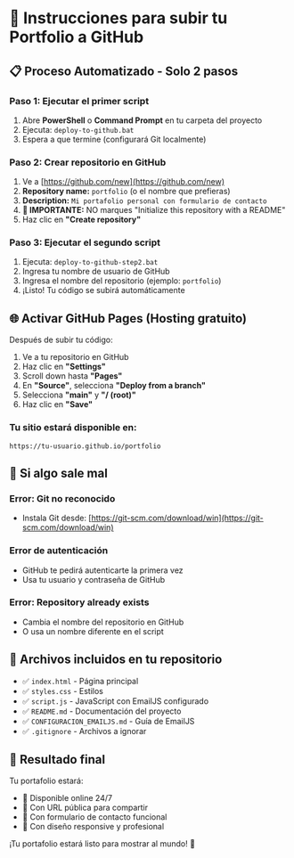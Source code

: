 # 🚀 Instrucciones para subir tu Portfolio a GitHub

## 📋 **Proceso Automatizado - Solo 2 pasos**

### **Paso 1: Ejecutar el primer script**
1. Abre **PowerShell** o **Command Prompt** en tu carpeta del proyecto
2. Ejecuta: `deploy-to-github.bat`
3. Espera a que termine (configurará Git localmente)

### **Paso 2: Crear repositorio en GitHub**
1. Ve a [https://github.com/new](https://github.com/new)
2. **Repository name:** `portfolio` (o el nombre que prefieras)
3. **Description:** `Mi portafolio personal con formulario de contacto`
4. **🚨 IMPORTANTE:** NO marques "Initialize this repository with a README"
5. Haz clic en **"Create repository"**

### **Paso 3: Ejecutar el segundo script**
1. Ejecuta: `deploy-to-github-step2.bat`
2. Ingresa tu nombre de usuario de GitHub
3. Ingresa el nombre del repositorio (ejemplo: `portfolio`)
4. ¡Listo! Tu código se subirá automáticamente

## 🌐 **Activar GitHub Pages (Hosting gratuito)**

Después de subir tu código:

1. Ve a tu repositorio en GitHub
2. Haz clic en **"Settings"**
3. Scroll down hasta **"Pages"**
4. En **"Source"**, selecciona **"Deploy from a branch"**
5. Selecciona **"main"** y **"/ (root)"**
6. Haz clic en **"Save"**

### **Tu sitio estará disponible en:**
`https://tu-usuario.github.io/portfolio`

## 🔧 **Si algo sale mal**

### **Error: Git no reconocido**
- Instala Git desde: [https://git-scm.com/download/win](https://git-scm.com/download/win)

### **Error de autenticación**
- GitHub te pedirá autenticarte la primera vez
- Usa tu usuario y contraseña de GitHub

### **Error: Repository already exists**
- Cambia el nombre del repositorio en GitHub
- O usa un nombre diferente en el script

## 📁 **Archivos incluidos en tu repositorio**
- ✅ `index.html` - Página principal
- ✅ `styles.css` - Estilos
- ✅ `script.js` - JavaScript con EmailJS configurado
- ✅ `README.md` - Documentación del proyecto
- ✅ `CONFIGURACION_EMAILJS.md` - Guía de EmailJS
- ✅ `.gitignore` - Archivos a ignorar

## 🎯 **Resultado final**
Tu portafolio estará:
- 📱 Disponible online 24/7
- 🔗 Con URL pública para compartir
- 📧 Con formulario de contacto funcional
- 🎨 Con diseño responsive y profesional

¡Tu portafolio estará listo para mostrar al mundo! 🌟
